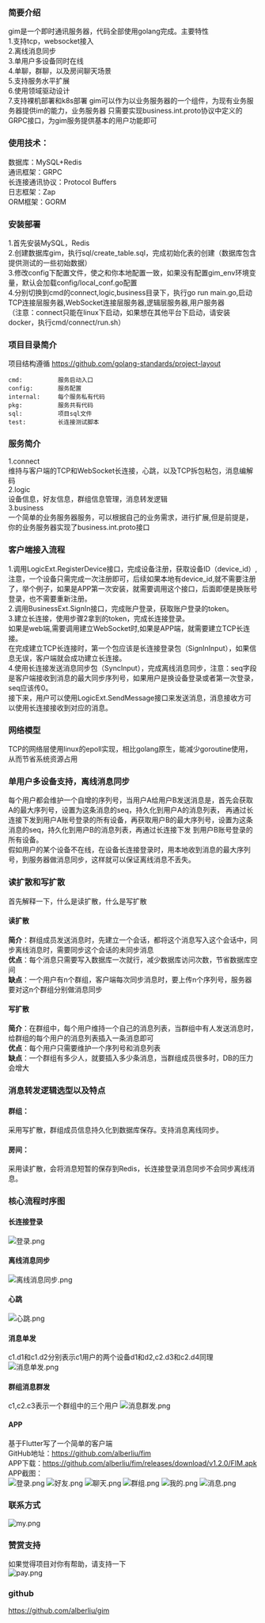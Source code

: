 ### 简要介绍
gim是一个即时通讯服务器，代码全部使用golang完成。主要特性  
1.支持tcp，websocket接入  
2.离线消息同步    
3.单用户多设备同时在线    
4.单聊，群聊，以及房间聊天场景  
5.支持服务水平扩展  
6.使用领域驱动设计  
7.支持裸机部署和k8s部署
gim可以作为以业务服务器的一个组件，为现有业务服务器提供im的能力，业务服务器
只需要实现business.int.proto协议中定义的GRPC接口，为gim服务提供基本的用户功能即可
### 使用技术：
数据库：MySQL+Redis  
通讯框架：GRPC  
长连接通讯协议：Protocol Buffers  
日志框架：Zap  
ORM框架：GORM
### 安装部署
1.首先安装MySQL，Redis  
2.创建数据库gim，执行sql/create_table.sql，完成初始化表的创建（数据库包含提供测试的一些初始数据）  
3.修改config下配置文件，使之和你本地配置一致，如果没有配置gim_env环境变量，默认会加载config/local_conf.go配置    
4.分别切换到cmd的connect,logic,business目录下，执行go run main.go,启动TCP连接层服务器,WebSocket连接层服务器,逻辑层服务器,用户服务器  
（注意：connect只能在linux下启动，如果想在其他平台下启动，请安装docker，执行cmd/connect/run.sh）  
### 项目目录简介
项目结构遵循 https://github.com/golang-standards/project-layout
```
cmd:          服务启动入口
config:       服务配置
internal:     每个服务私有代码
pkg:          服务共有代码
sql:          项目sql文件
test:         长连接测试脚本
```
### 服务简介
1.connect  
维持与客户端的TCP和WebSocket长连接，心跳，以及TCP拆包粘包，消息编解码   
2.logic  
设备信息，好友信息，群组信息管理，消息转发逻辑  
3.business  
一个简单的业务服务器服务，可以根据自己的业务需求，进行扩展,但是前提是，你的业务服务器实现了business.int.proto接口
### 客户端接入流程
1.调用LogicExt.RegisterDevice接口，完成设备注册，获取设备ID（device_id）,注意，一个设备只需完成一次注册即可，后续如果本地有device_id,就不需要注册了，举个例子，如果是APP第一次安装，就需要调用这个接口，后面即便是换账号登录，也不需要重新注册。  
2.调用BusinessExt.SignIn接口，完成账户登录，获取账户登录的token。  
3.建立长连接，使用步骤2拿到的token，完成长连接登录。  
如果是web端,需要调用建立WebSocket时,如果是APP端，就需要建立TCP长连接。  
在完成建立TCP长连接时，第一个包应该是长连接登录包（SignInInput），如果信息无误，客户端就会成功建立长连接。  
4.使用长连接发送消息同步包（SyncInput），完成离线消息同步，注意：seq字段是客户端接收到消息的最大同步序列号，如果用户是换设备登录或者第一次登录，seq应该传0。  
接下来，用户可以使用LogicExt.SendMessage接口来发送消息，消息接收方可以使用长连接接收到对应的消息。  
### 网络模型
TCP的网络层使用linux的epoll实现，相比golang原生，能减少goroutine使用，从而节省系统资源占用
### 单用户多设备支持，离线消息同步
每个用户都会维护一个自增的序列号，当用户A给用户B发送消息是，首先会获取A的最大序列号，设置为这条消息的seq，持久化到用户A的消息列表，
再通过长连接下发到用户A账号登录的所有设备，再获取用户B的最大序列号，设置为这条消息的seq，持久化到用户B的消息列表，再通过长连接下发
到用户B账号登录的所有设备。  
假如用户的某个设备不在线，在设备长连接登录时，用本地收到消息的最大序列号，到服务器做消息同步，这样就可以保证离线消息不丢失。
### 读扩散和写扩散
首先解释一下，什么是读扩散，什么是写扩散  
#### 读扩散
**简介**：群组成员发送消息时，先建立一个会话，都将这个消息写入这个会话中，同步离线消息时，需要同步这个会话的未同步消息  
**优点**：每个消息只需要写入数据库一次就行，减少数据库访问次数，节省数据库空间  
**缺点**：一个用户有n个群组，客户端每次同步消息时，要上传n个序列号，服务器要对这n个群组分别做消息同步  
#### 写扩散
**简介**：在群组中，每个用户维持一个自己的消息列表，当群组中有人发送消息时，给群组的每个用户的消息列表插入一条消息即可  
**优点**：每个用户只需要维护一个序列号和消息列表  
**缺点**：一个群组有多少人，就要插入多少条消息，当群组成员很多时，DB的压力会增大
### 消息转发逻辑选型以及特点
#### 群组：
采用写扩散，群组成员信息持久化到数据库保存。支持消息离线同步。  
#### 房间：  
采用读扩散，会将消息短暂的保存到Redis，长连接登录消息同步不会同步离线消息。
### 核心流程时序图
#### 长连接登录
![登录.png](https://upload-images.jianshu.io/upload_images/5760439-2e54d3c5dd0a44c1.png?imageMogr2/auto-orient/strip%7CimageView2/2/w/1240)
#### 离线消息同步
![离线消息同步.png](https://upload-images.jianshu.io/upload_images/5760439-aa513ea0de851e12.png?imageMogr2/auto-orient/strip%7CimageView2/2/w/1240)
#### 心跳
![心跳.png](https://upload-images.jianshu.io/upload_images/5760439-26d491374da3843b.png?imageMogr2/auto-orient/strip%7CimageView2/2/w/1240)
#### 消息单发
c1.d1和c1.d2分别表示c1用户的两个设备d1和d2,c2.d3和c2.d4同理
![消息单发.png](https://upload-images.jianshu.io/upload_images/5760439-35f1a91c8d7fffa6.png?imageMogr2/auto-orient/strip%7CimageView2/2/w/1240)
#### 群组消息群发
c1,c2.c3表示一个群组中的三个用户
![消息群发.png](https://upload-images.jianshu.io/upload_images/5760439-47a87c45b899b3f9.png?imageMogr2/auto-orient/strip%7CimageView2/2/w/1240)
#### APP
基于Flutter写了一个简单的客户端  
GitHub地址：https://github.com/alberliu/fim  
APP下载：https://github.com/alberliu/fim/releases/download/v1.2.0/FIM.apk    
APP截图：  
![登录.png](https://upload-images.jianshu.io/upload_images/5760439-c8c5e61815b34687.png?imageMogr2/auto-orient/strip%7CimageView2/2/w/310)
![好友.png](https://upload-images.jianshu.io/upload_images/5760439-9ea6a87711f8e749.png?imageMogr2/auto-orient/strip%7CimageView2/2/w/310)
![聊天.png](https://upload-images.jianshu.io/upload_images/5760439-2f1e7da8be247e4b.png?imageMogr2/auto-orient/strip%7CimageView2/2/w/310)
![群组.png](https://upload-images.jianshu.io/upload_images/5760439-beb97223497e2ee9.png?imageMogr2/auto-orient/strip%7CimageView2/2/w/310)
![我的.png](https://upload-images.jianshu.io/upload_images/5760439-aee324007a1d2eb1.png?imageMogr2/auto-orient/strip%7CimageView2/2/w/310)
![消息.png](https://upload-images.jianshu.io/upload_images/5760439-47597c7c5859d515.png?imageMogr2/auto-orient/strip%7CimageView2/2/w/310)
### 联系方式
![my.png](https://upload-images.jianshu.io/upload_images/5760439-484c85f9fbda35d4.png?imageMogr2/auto-orient/strip%7CimageView2/2/w/310)
### 赞赏支持
如果觉得项目对你有帮助，请支持一下  
![pay.png](https://upload-images.jianshu.io/upload_images/5760439-7aac91bc83c8735f.png?imageMogr2/auto-orient/strip%7CimageView2/2/w/310)
### github
https://github.com/alberliu/gim

